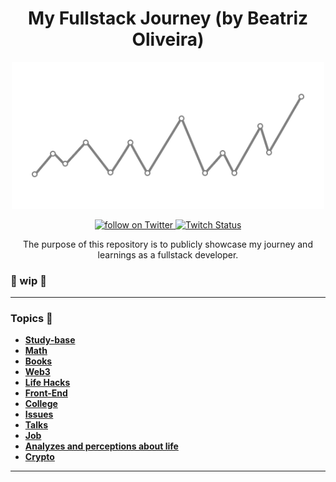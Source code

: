 <h1 align="center">
My Fullstack Journey (by Beatriz Oliveira)
</h1>

<p align="center">
    <img width="500" src="./img/img-readme.png" />
</p>

<p align="center">
    <a href="https://twitter.com/intent/follow?screen_name=biantris_">
        <img src="https://img.shields.io/twitter/follow/biantris_?style=social&logo=twitter"
        alt="follow on Twitter">
    </a>
    <a href="https://www.twitch.tv/biantriz">
    <img alt="Twitch Status" src="https://img.shields.io/twitch/status/biantriz?style=social">
    </a>
</p>

<p align="center">
The purpose of this repository is to publicly showcase my journey and learnings as a fullstack developer.
</p>

### 🚧 wip 🚧
---
### Topics 📌
- [**Study-base**](https://gist.github.com/biantris/698cf1e4c2a9a677e3c96bfd15f1fd54)
- [**Math**]()
- [**Books**]()
- [**Web3**]()
- [**Life Hacks**](https://github.com/biantris/my-fullstack-journey/blob/master/src/life-hacks/life-hacks.md)
- [**Front-End**](https://github.com/biantris/my-fullstack-journey/blob/master/src/front-end/front-end.md)
- [**College**](https://github.com/biantris/my-fullstack-journey/blob/master/src/faculdade/faculdade.md)
- [**Issues**](https://github.com/biantris/my-fullstack-journey/blob/master/src/issues/issues.md)
- [**Talks**](https://github.com/biantris/my-fullstack-journey/blob/master/src/talks/talks.md)
- [**Job**](https://github.com/biantris/my-fullstack-journey/blob/master/src/job/job.md)
- [**Analyzes and perceptions about life**](https://github.com/biantris/my-fullstack-journey/blob/master/src/analyzes-perceptions/analyzes-perceptions.md)
- [**Crypto**](https://github.com/biantris/my-fullstack-journey/blob/master/src/crypto/crypto.md)
---
